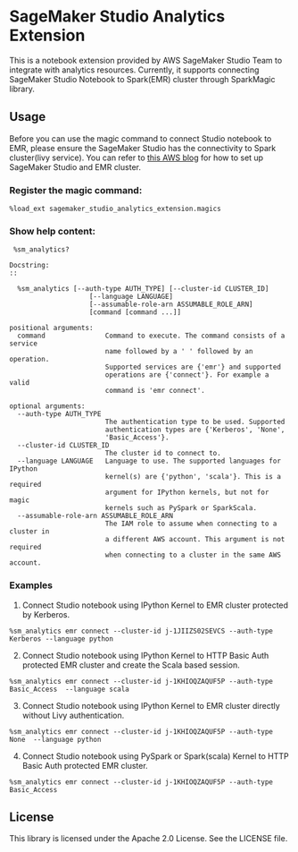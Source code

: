 # SageMaker Studio Analytics Extension

This is a notebook extension provided by AWS SageMaker Studio Team to integrate with analytics resources. Currently, it supports connecting SageMaker Studio Notebook to Spark(EMR) cluster through SparkMagic library.

## Usage
Before you can use the magic command to connect Studio notebook to EMR, please ensure the SageMaker Studio has the connectivity to Spark cluster(livy service). You can refer to [this AWS blog](https://aws.amazon.com/blogs/machine-learning/amazon-sagemaker-studio-notebooks-backed-by-spark-in-amazon-emr/) for how to set up SageMaker Studio and EMR cluster. 
### Register the magic command:
```buildoutcfg
%load_ext sagemaker_studio_analytics_extension.magics
```
### Show help content:
```buildoutcfg
 %sm_analytics?
  
Docstring:
::

  %sm_analytics [--auth-type AUTH_TYPE] [--cluster-id CLUSTER_ID]
                    [--language LANGUAGE]
                    [--assumable-role-arn ASSUMABLE_ROLE_ARN]
                    [command [command ...]]

positional arguments:
  command               Command to execute. The command consists of a service
                        name followed by a ' ' followed by an operation.
                        Supported services are {'emr'} and supported
                        operations are {'connect'}. For example a valid
                        command is 'emr connect'.

optional arguments:
  --auth-type AUTH_TYPE
                        The authentication type to be used. Supported
                        authentication types are {'Kerberos', 'None',
                        'Basic_Access'}.
  --cluster-id CLUSTER_ID
                        The cluster id to connect to.
  --language LANGUAGE   Language to use. The supported languages for IPython
                        kernel(s) are {'python', 'scala'}. This is a required
                        argument for IPython kernels, but not for magic
                        kernels such as PySpark or SparkScala.
  --assumable-role-arn ASSUMABLE_ROLE_ARN
                        The IAM role to assume when connecting to a cluster in 
                        a different AWS account. This argument is not required 
                        when connecting to a cluster in the same AWS account.
```

### Examples
1. Connect Studio notebook using IPython Kernel to EMR cluster protected by Kerberos. 
```buildoutcfg
%sm_analytics emr connect --cluster-id j-1JIIZS02SEVCS --auth-type Kerberos --language python
```

2. Connect Studio notebook using IPython Kernel to HTTP Basic Auth protected EMR cluster and create the Scala based session.  
```buildoutcfg
%sm_analytics emr connect --cluster-id j-1KHIOQZAQUF5P --auth-type Basic_Access  --language scala
```

3. Connect Studio notebook using IPython Kernel to EMR cluster directly without Livy authentication. 
```buildoutcfg
%sm_analytics emr connect --cluster-id j-1KHIOQZAQUF5P --auth-type None  --language python
```

4. Connect Studio notebook using PySpark or Spark(scala) Kernel to HTTP Basic Auth protected EMR cluster. 
```buildoutcfg
%sm_analytics emr connect --cluster-id j-1KHIOQZAQUF5P --auth-type Basic_Access
```
## License

This library is licensed under the Apache 2.0 License. See the LICENSE file.

